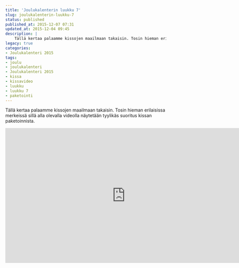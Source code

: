 ```yaml
---
title: 'Joulukalenterin luukku 7'
slug: joulukalenterin-luukku-7
status: published
published_at: 2015-12-07 07:31
updated_at: 2015-12-04 09:45
description: |
    Tällä kertaa palaamme kissojen maailmaan takaisin. Tosin hieman erilaisissa merkeissä sillä alla olevalla videolla näytetään tyylikäs suoritus kissan paketoinnista.
legacy: true
categories:
- Joulukalenteri 2015
tags:
- joulu
- joulukalenteri
- Joulukalenteri 2015
- kissa
- kissavideo
- luukku
- luukku 7
- paketointi
---
```


<p>Tällä kertaa palaamme kissojen maailmaan takaisin. Tosin hieman erilaisissa merkeissä sillä alla olevalla videolla näytetään tyylikäs suoritus kissan paketoinnista.</p>
<p><iframe loading="lazy" title="How To Wrap A Cat For Christmas" width="750" height="422" src="https://www.youtube.com/embed/jm3dm5J5r0A?feature=oembed" frameborder="0" allow="accelerometer; autoplay; clipboard-write; encrypted-media; gyroscope; picture-in-picture" allowfullscreen></iframe></p>